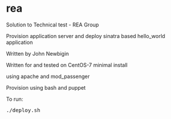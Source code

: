 # rea
Solution to Technical test - REA Group

Provision application server and deploy sinatra based hello_world application

Written by John Newbigin

Written for and tested on CentOS-7 minimal install

using apache and mod_passenger

Provision using bash and puppet

To run:
<pre>
./deploy.sh
</pre>
